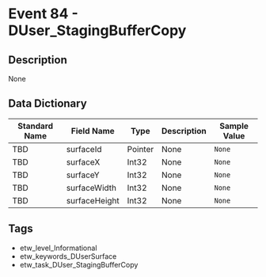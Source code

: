 # Event 84 - DUser_StagingBufferCopy

## Description
None

## Data Dictionary
|Standard Name|Field Name|Type|Description|Sample Value|
|---|---|---|---|---|
|TBD|surfaceId|Pointer|None|`None`|
|TBD|surfaceX|Int32|None|`None`|
|TBD|surfaceY|Int32|None|`None`|
|TBD|surfaceWidth|Int32|None|`None`|
|TBD|surfaceHeight|Int32|None|`None`|

## Tags
* etw_level_Informational
* etw_keywords_DUserSurface
* etw_task_DUser_StagingBufferCopy